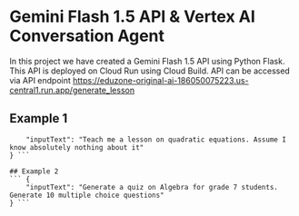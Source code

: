 # Gemini Flash 1.5 API & Vertex AI Conversation Agent

In this project we have created a Gemini Flash 1.5 API using Python Flask.
This API is deployed on Cloud Run using Cloud Build. 
API can be accessed via API endpoint https://eduzone-original-ai-186050075223.us-central1.run.app/generate_lesson
## Example 1
``` {
    "inputText": "Teach me a lesson on quadratic equations. Assume I know absolutely nothing about it"
} ```

## Example 2
``` {
    "inputText": "Generate a quiz on Algebra for grade 7 students. Generate 10 multiple choice questions"
} ```

